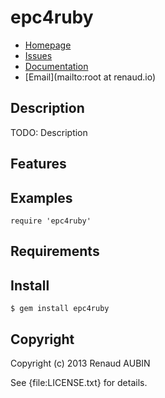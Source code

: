 # epc4ruby

* [Homepage](https://github.com/nibua-r/epc4ruby#readme)
* [Issues](https://github.com/nibua-r/epc4ruby/issues)
* [Documentation](http://rubydoc.info/gems/epc4ruby/frames)
* [Email](mailto:root at renaud.io)

## Description

TODO: Description

## Features

## Examples

    require 'epc4ruby'

## Requirements

## Install

    $ gem install epc4ruby

## Copyright

Copyright (c) 2013 Renaud AUBIN

See {file:LICENSE.txt} for details.
